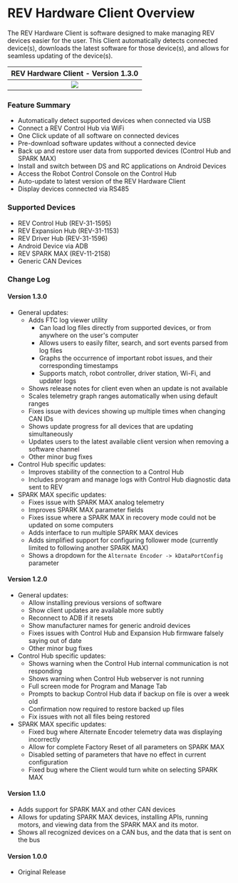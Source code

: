 # REV Hardware Client Overview

The REV Hardware Client is software designed to make managing REV devices easier for the user. This Client automatically detects connected device\(s\), downloads the latest software for those device\(s\), and allows for seamless updating of the device\(s\).

| REV Hardware Client - Version 1.3.0 |
| :---: |
| [![](.gitbook/assets/download-latest-rev-hardware-client.svg)](https://www.revrobotics.com/content/sw/rev-hw-client/REV-Hardware-Client-Setup-1.3.0.exe) |

### Feature Summary

* Automatically detect supported devices when connected via USB
* Connect a REV Control Hub via WiFi
* One Click update of all software on connected devices
* Pre-download software updates without a connected device
* Back up and restore user data from supported devices \(Control Hub and SPARK MAX\)
* Install and switch between DS and RC applications on Android Devices
* Access the Robot Control Console on the Control Hub
* Auto-update to latest version of the REV Hardware Client
* Display devices connected via RS485

### Supported Devices

* REV Control Hub \(REV-31-1595\)
* REV Expansion Hub \(REV-31-1153\)
* REV Driver Hub \(REV-31-1596\)
* Android Device via ADB
* REV SPARK MAX \(REV-11-2158\)
* Generic CAN Devices

### Change Log

#### Version 1.3.0

* General updates:
  * Adds FTC log viewer utility
    * Can load log files directly from supported devices, or from anywhere on the user's computer
    * Allows users to easily filter, search, and sort events parsed from log files
    * Graphs the occurrence of important robot issues, and their corresponding timestamps
    * Supports match, robot controller, driver station, Wi-Fi, and updater logs
  * Shows release notes for client even when an update is not available
  * Scales telemetry graph ranges automatically when using default ranges
  * Fixes issue with devices showing up multiple times when changing CAN IDs
  * Shows update progress for all devices that are updating simultaneously
  * Updates users to the latest available client version when removing a software channel
  * Other minor bug fixes
* Control Hub specific updates:
  * Improves stability of the connection to a Control Hub
  * Includes program and manage logs with Control Hub diagnostic data sent to REV
* SPARK MAX specific updates:
  * Fixes issue with SPARK MAX analog telemetry
  * Improves SPARK MAX parameter fields
  * Fixes issue where a SPARK MAX in recovery mode could not be updated on some computers
  * Adds interface to run multiple SPARK MAX devices
  * Adds simplified support for configuring follower mode \(currently limited to following another SPARK MAX\)
  * Shows a dropdown for the `Alternate Encoder -> kDataPortConfig` parameter

#### Version 1.2.0

* General updates:
  * Allow installing previous versions of software
  * Show client updates are available more subtly 
  * Reconnect to ADB if it resets 
  * Show manufacturer names for generic android devices
  * Fixes issues with Control Hub and Expansion Hub firmware falsely saying out of date
  * Other minor bug fixes
* Control Hub specific updates:
  * Shows warning when the Control Hub internal communication is not responding
  * Shows warning when Control Hub webserver is not running
  * Full screen mode for Program and Manage Tab
  * Prompts to backup Control Hub data if backup on file is over a week old
  * Confirmation now required to restore backed up files
  * Fix issues with not all files being restored
* SPARK MAX specific updates:
  * Fixed bug where Alternate Encoder telemetry data was displaying incorrectly
  * Allow for complete Factory Reset of all parameters on SPARK MAX
  * Disabled setting of parameters that have no effect in current configuration
  * Fixed bug where the Client would turn white on selecting SPARK MAX

#### Version 1.1.0

* Adds support for SPARK MAX and other CAN devices 
* Allows for updating SPARK MAX devices, installing APIs, running motors, and viewing data from the SPARK MAX and its motor. 
* Shows all recognized devices on a CAN bus, and the data that is sent on the bus

#### Version 1.0.0

* Original Release



